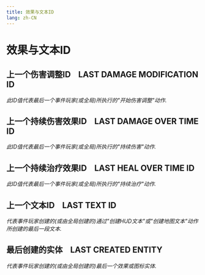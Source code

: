 ```yaml
---
title: 效果与文本ID
lang: zh-CN
---
```


# 效果与文本ID



## 上一个伤害调整ID    LAST DAMAGE MODIFICATION ID

_此ID值代表最后一个事件玩家(或全局)所执行的"开始伤害调整"动作._



## 上一个持续伤害效果ID    LAST DAMAGE OVER TIME ID

_此ID值代表最后一个事件玩家(或全局)所执行的"持续伤害"动作._



## 上一个持续治疗效果ID    LAST HEAL OVER TIME ID

_此ID值代表最后一个事件玩家(或全局)所执行的"持续治疗"动作._



## 上一个文本ID    LAST TEXT ID

_代表事件玩家创建的(或由全局创建的)通过"创建HUD文本"或"创建地图文本"动作所创建的最后一段文本._



## 最后创建的实体    LAST CREATED ENTITY

_代表事件玩家创建的(或由全局创建的)最后一个效果或图标实体._
